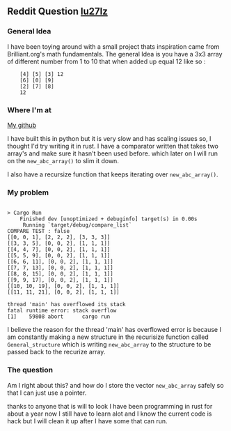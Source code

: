 
## Reddit Question [lu27lz](https://www.reddit.com/r/rust/comments/lu27lz/im_moving_a_big_array_around_too_much/)
### General Idea
I have been toying around with a small project thats inspiration came from Brilliant.org's math fundamentals. The general Idea is you have a 3x3 array of different number from 1 to 10 that when added up equal 12 like so :

```
    [4] [5] [3] 12
    [6] [0] [9]
    [2] [7] [8]
    12

```

### Where I'm at

[My github]("https://github.com/jackrizza/compare_list")

I have built this in python but it is very slow and has scaling issues so, I thought I'd try writing it in rust. I have a comparator written that takes two array's and make sure it hasn't been used before. which later on I will run on the ```new_abc_array()``` to slim it down.

I also have a recursize function that keeps iterating over ```new_abc_array()```. 

### My problem

````

> Cargo Run
    Finished dev [unoptimized + debuginfo] target(s) in 0.00s
     Running `target/debug/compare_list`
COMPARE TEST : false
[[0, 0, 1], [2, 2, 2], [3, 3, 3]]
[[3, 3, 5], [0, 0, 2], [1, 1, 1]]
[[4, 4, 7], [0, 0, 2], [1, 1, 1]]
[[5, 5, 9], [0, 0, 2], [1, 1, 1]]
[[6, 6, 11], [0, 0, 2], [1, 1, 1]]
[[7, 7, 13], [0, 0, 2], [1, 1, 1]]
[[8, 8, 15], [0, 0, 2], [1, 1, 1]]
[[9, 9, 17], [0, 0, 2], [1, 1, 1]]
[[10, 10, 19], [0, 0, 2], [1, 1, 1]]
[[11, 11, 21], [0, 0, 2], [1, 1, 1]]

thread 'main' has overflowed its stack
fatal runtime error: stack overflow
[1]    59808 abort      cargo run
````

I believe the reason for the thread 'main' has overflowed error is because I am constantly making a new structure in the recurisize function called ```General_structure``` which is writing ```new_abc_array``` to the structure to be passed back to the recurize array.

### The question

Am I right about this? and how do I store the vector ```new_abc_array``` safely so that I can just use a pointer.

thanks to anyone that is will to look I have been programming in rust for about a year now I still have to learn alot and I know the current code is hack but I will clean it up after I have some that can run.

